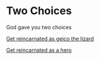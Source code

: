 # Two Choices 
God gave you two choices 

[Get reincarnated as geico the lizard](../reincarnatedgeico.md)

[Get reincarnated as a hero](../reincarnatedhero.md)     

